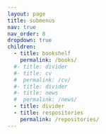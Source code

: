 ```yaml
---
layout: page
title: submenus
nav: true
nav_order: 8
dropdown: true
children:
  - title: bookshelf
    permalink: /books/
  #- title: divider
  #- title: cv
  #  permalink: /cv/
  #- title: divider
  #- title: news
  #  permalink: /news/
  - title: divider
  - title: respositories
    permalink: /repositories/
---
```


